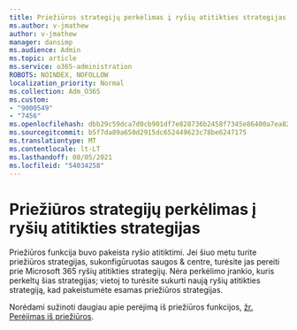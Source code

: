 ```yaml
---
title: Priežiūros strategijų perkėlimas į ryšių atitikties strategijas
ms.author: v-jmathew
author: v-jmathew
manager: dansimp
ms.audience: Admin
ms.topic: article
ms.service: o365-administration
ROBOTS: NOINDEX, NOFOLLOW
localization_priority: Normal
ms.collection: Adm_O365
ms.custom:
- "9000549"
- "7456"
ms.openlocfilehash: dbb29c59dca7d0cb901df7e828736b2458f7345e86400a7ea823cf654cd0891e
ms.sourcegitcommit: b5f7da89a650d2915dc652449623c78be6247175
ms.translationtype: MT
ms.contentlocale: lt-LT
ms.lasthandoff: 08/05/2021
ms.locfileid: "54034258"
---
```

# <a name="migrate-supervision-policies-to-communication-compliance-policies"></a>Priežiūros strategijų perkėlimas į ryšių atitikties strategijas

Priežiūros funkcija buvo pakeista ryšio atitiktimi. Jei šiuo metu turite priežiūros strategijas, sukonfigūruotas saugos & centre, turėsite jas pereiti prie Microsoft 365 ryšių atitikties strategijų. Nėra perkėlimo įrankio, kuris perkeltų šias strategijas; vietoj to turėsite sukurti naują ryšių atitikties strategiją, kad pakeistumėte esamas priežiūros strategijas.

Norėdami sužinoti daugiau apie perėjimą iš priežiūros funkcijos, [žr. Perėjimas iš priežiūros](https://go.microsoft.com/fwlink/?linkid=2128750).
